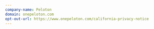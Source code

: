 ```yaml
---
company-name: Peloton
domain: onepeloton.com
opt-out-url: https://www.onepeloton.com/california-privacy-notice
---
```





